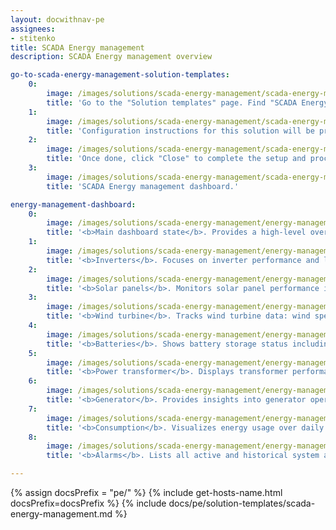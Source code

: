 ```yaml
---
layout: docwithnav-pe
assignees:
- stitenko
title: SCADA Energy management
description: SCADA Energy management overview

go-to-scada-energy-management-solution-templates:
    0:
        image: /images/solutions/scada-energy-management/scada-energy-management-1-pe.png
        title: 'Go to the "Solution templates" page. Find "SCADA Energy management" and click "Install" to start the installation process.'
    1:
        image: /images/solutions/scada-energy-management/scada-energy-management-2-pe.png
        title: 'Configuration instructions for this solution will be provided — follow the steps as instructed.'
    2:
        image: /images/solutions/scada-energy-management/scada-energy-management-3-pe.png
        title: 'Once done, click "Close" to complete the setup and proceed to the dashboard.'
    3:
        image: /images/solutions/scada-energy-management/scada-energy-management-4-pe.png
        title: 'SCADA Energy management dashboard.'

energy-management-dashboard:
    0:
        image: /images/solutions/scada-energy-management/energy-management-dashboard-1-pe.png
        title: '<b>Main dashboard state</b>. Provides a high-level overview of the energy system. Shows the status of power sources (solar, wind, batteries, transformers, generators), real-time energy flow, and consumption. Key metrics like grid input, power usage, and battery levels are displayed with interactive controls to manage sources.'
    1:
        image: /images/solutions/scada-energy-management/energy-management-dashboard-2-pe.png
        title: '<b>Inverters</b>. Focuses on inverter performance and load distribution. Displays voltage, current, and power output for each phase (L1, L2, L3), with real-time graphs and an alarm section for issues like overload or overheating.'
    2:
        image: /images/solutions/scada-energy-management/energy-management-dashboard-3-pe.png
        title: '<b>Solar panels</b>. Monitors solar panel performance in real time: illumination, voltage, and power output. Includes historical trends for voltage, current, and temperature, plus alerts for generation issues.'
    3:
        image: /images/solutions/scada-energy-management/energy-management-dashboard-4-pe.png
        title: '<b>Wind turbine</b>. Tracks wind turbine data: wind speed, rotor speed, and power output. Graphs show rotor speed and energy trends over time. Alerts notify users of issues like excessive vibrations or speed spikes.'
    4:
        image: /images/solutions/scada-energy-management/energy-management-dashboard-5-pe.png
        title: '<b>Batteries</b>. Shows battery storage status including charge level (SOC), cycle count, and voltage. Graphs track charging/discharging currents, temperature, and voltage trends. The alarm section highlights battery health or operation problems.'
    5:
        image: /images/solutions/scada-energy-management/energy-management-dashboard-6-pe.png
        title: '<b>Power transformer</b>. Displays transformer performance: input/output voltage, current, and frequency. Real-time energy flow monitoring is supported by historical graphs and alerts for transformer faults or instabilities.'
    6:
        image: /images/solutions/scada-energy-management/energy-management-dashboard-7-pe.png
        title: '<b>Generator</b>. Provides insights into generator operation: fuel levels, voltage, current, and oil temperature. Shows operating hours, maintenance status, and alerts for critical conditions to ensure reliable backup power.'
    7:
        image: /images/solutions/scada-energy-management/energy-management-dashboard-8-pe.png
        title: '<b>Consumption</b>. Visualizes energy usage over daily and monthly periods. Graphs show consumption, voltage, current, and frequency to help optimize efficiency. Alarms flag unusual consumption patterns or system issues.'
    8:
        image: /images/solutions/scada-energy-management/energy-management-dashboard-9-pe.png
        title: '<b>Alarms</b>. Lists all active and historical system alarms with timestamps, severity, and status. Users can acknowledge or resolve alerts related to faults, vibrations, and performance deviations.'

---
```


{% assign docsPrefix = "pe/" %}
{% include get-hosts-name.html docsPrefix=docsPrefix %}
{% include docs/pe/solution-templates/scada-energy-management.md %}
